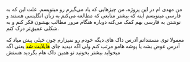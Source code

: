 من مهدی ام در این پروژه، من چیزهایی که یاد می‌گیرم رو مینویسم. علت این که به فارسی مینویسم اینه که بیشتر منابعی که مطالعه می‌کنم به زبان انگلیسی هستند و نوشتن به فارسی بهم کمک می‌کنه دوباره هنگام مرور مطالب بهشون فکر کنم و به شکلی
عمیق‌تر درک کنم.

معمولا توی مستنداتم آدرس داک های دیگه خودم رو نمیزارم چون خیلی پیش میاد که آدرس عوض بشه یا پوشه هامو مرتب کنم ولی اگه دیدید جای <mark>هایلایت شد</mark> یعنی اگه میخواید بیشتر بخونید تو همین داک هام بگردید هستش

